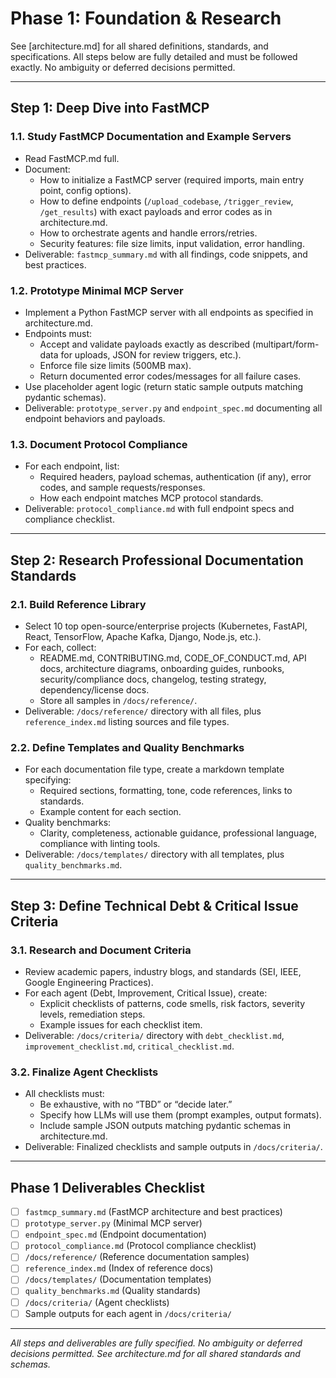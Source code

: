 # Phase 1: Foundation & Research

See [architecture.md] for all shared definitions, standards, and specifications. All steps below are fully detailed and must be followed exactly. No ambiguity or deferred decisions permitted.

---

## Step 1: Deep Dive into FastMCP

### 1.1. Study FastMCP Documentation and Example Servers
- Read FastMCP.md full.
- Document:
  - How to initialize a FastMCP server (required imports, main entry point, config options).
  - How to define endpoints (`/upload_codebase`, `/trigger_review`, `/get_results`) with exact payloads and error codes as in architecture.md.
  - How to orchestrate agents and handle errors/retries.
  - Security features: file size limits, input validation, error handling.
- Deliverable: `fastmcp_summary.md` with all findings, code snippets, and best practices.

### 1.2. Prototype Minimal MCP Server
- Implement a Python FastMCP server with all endpoints as specified in architecture.md.
- Endpoints must:
  - Accept and validate payloads exactly as described (multipart/form-data for uploads, JSON for review triggers, etc.).
  - Enforce file size limits (500MB max).
  - Return documented error codes/messages for all failure cases.
- Use placeholder agent logic (return static sample outputs matching pydantic schemas).
- Deliverable: `prototype_server.py` and `endpoint_spec.md` documenting all endpoint behaviors and payloads.

### 1.3. Document Protocol Compliance
- For each endpoint, list:
  - Required headers, payload schemas, authentication (if any), error codes, and sample requests/responses.
  - How each endpoint matches MCP protocol standards.
- Deliverable: `protocol_compliance.md` with full endpoint specs and compliance checklist.

---

## Step 2: Research Professional Documentation Standards

### 2.1. Build Reference Library
- Select 10 top open-source/enterprise projects (Kubernetes, FastAPI, React, TensorFlow, Apache Kafka, Django, Node.js, etc.).
- For each, collect:
  - README.md, CONTRIBUTING.md, CODE_OF_CONDUCT.md, API docs, architecture diagrams, onboarding guides, runbooks, security/compliance docs, changelog, testing strategy, dependency/license docs.
  - Store all samples in `/docs/reference/`.
- Deliverable: `/docs/reference/` directory with all files, plus `reference_index.md` listing sources and file types.

### 2.2. Define Templates and Quality Benchmarks
- For each documentation file type, create a markdown template specifying:
  - Required sections, formatting, tone, code references, links to standards.
  - Example content for each section.
- Quality benchmarks:
  - Clarity, completeness, actionable guidance, professional language, compliance with linting tools.
- Deliverable: `/docs/templates/` directory with all templates, plus `quality_benchmarks.md`.

---

## Step 3: Define Technical Debt & Critical Issue Criteria

### 3.1. Research and Document Criteria
- Review academic papers, industry blogs, and standards (SEI, IEEE, Google Engineering Practices).
- For each agent (Debt, Improvement, Critical Issue), create:
  - Explicit checklists of patterns, code smells, risk factors, severity levels, remediation steps.
  - Example issues for each checklist item.
- Deliverable: `/docs/criteria/` directory with `debt_checklist.md`, `improvement_checklist.md`, `critical_checklist.md`.

### 3.2. Finalize Agent Checklists
- All checklists must:
  - Be exhaustive, with no “TBD” or “decide later.”
  - Specify how LLMs will use them (prompt examples, output formats).
  - Include sample JSON outputs matching pydantic schemas in architecture.md.
- Deliverable: Finalized checklists and sample outputs in `/docs/criteria/`.

---

## Phase 1 Deliverables Checklist
- [ ] `fastmcp_summary.md` (FastMCP architecture and best practices)
- [ ] `prototype_server.py` (Minimal MCP server)
- [ ] `endpoint_spec.md` (Endpoint documentation)
- [ ] `protocol_compliance.md` (Protocol compliance checklist)
- [ ] `/docs/reference/` (Reference documentation samples)
- [ ] `reference_index.md` (Index of reference docs)
- [ ] `/docs/templates/` (Documentation templates)
- [ ] `quality_benchmarks.md` (Quality standards)
- [ ] `/docs/criteria/` (Agent checklists)
- [ ] Sample outputs for each agent in `/docs/criteria/`

---

*All steps and deliverables are fully specified. No ambiguity or deferred decisions permitted. See architecture.md for all shared standards and schemas.*
